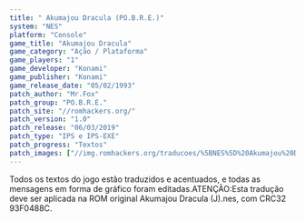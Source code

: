 ```yaml
---
title: " Akumajou Dracula (PO.B.R.E.)"
system: "NES"
platform: "Console"
game_title: "Akumajou Dracula"
game_category: "Ação / Plataforma"
game_players: "1"
game_developer: "Konami"
game_publisher: "Konami"
game_release_date: "05/02/1993"
patch_author: "Mr.Fox"
patch_group: "PO.B.R.E."
patch_site: "//romhackers.org/"
patch_version: "1.0"
patch_release: "06/03/2019"
patch_type: "IPS e IPS-EXE"
patch_progress: "Textos"
patch_images: ["//img.romhackers.org/traducoes/%5BNES%5D%20Akumajou%20Dracula%20-%20POBRE%20-%201.png","//img.romhackers.org/traducoes/%5BNES%5D%20Akumajou%20Dracula%20-%20POBRE%20-%202.png","//img.romhackers.org/traducoes/%5BNES%5D%20Akumajou%20Dracula%20-%20POBRE%20-%203.png"]
---
```

Todos os textos do jogo estão traduzidos e acentuados, e todas as mensagens em forma de gráfico foram editadas.ATENÇÃO:Esta tradução deve ser aplicada na ROM original Akumajou Dracula (J).nes, com CRC32 93F0488C.